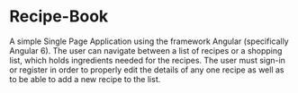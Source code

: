 # Recipe-Book
A simple Single Page Application using the framework Angular (specifically Angular 6).  The user can navigate between a list of recipes or a shopping list, which holds ingredients needed for the recipes.  The user must sign-in or register in order to properly edit the details of any one recipe as well as to be able to add a new recipe to the list.
